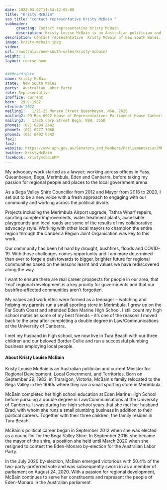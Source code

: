 ```yaml
---
date: 2023-03-02T11:54:12-05:00
title: "Kristy McBain"
seo_title: "contact representative Kristy McBain "
subheader:
     greeting: Contact representative Kristy McBain
     description: Kristy Louise McBain is an Australian politician and current Minister for Regional Development, Local Government, and Territories. 
description: Contact representative  Kristy McBain of New South Wales. Contact information for  Kristy McBain includes email address, phone number, and mailing address.
image: kristy-mcbain.jpeg
video:
url: /australia/new-south-wales/kristy-mcbain/
weight: 1
layout: course_home


####candidate
name: Kristy McBain
state:	New South Wales
party:	Australian Labor Party
role: Representative
inoffice: current
born:  29-9-1982
elected: 2022
mailing1:	1/21-25 Monaro Street Queanbeyan, NSW, 2620
mailing2: PO Box 6022 House of Representatives Parliament House Canberra ACT 2600
mailing3:	1/225 Carp Street Bega, NSW, 2550
phone1: (02) 6284 2442
phone2: (02) 6277 7060
phone3: (02) 6492 0542
fax1:
fax2:
website: https://www.aph.gov.au/Senators_and_Members/Parliamentarian?MPID=281988
twitter: KristyMcBain
facebook: kristymcbainMP
---
```


My advocacy work started as a lawyer; working across offices in Yass, Queanbeyan, Bega, Merimbula, Eden and Canberra, before taking my passion for regional people and places to the local government arena.

As a Bega Valley Shire Councillor from 2012 and Mayor from 2016 to 2020, I set out to be a new voice with a fresh approach to engaging with our community and working across the political divide. 

Projects including the Merimbula Airport upgrade, Tathra Wharf repairs, sporting complex improvements, water treatment plants, accessible playgrounds and local roads are some of the results of my collaborative advocacy style. Working with other local mayors to champion the entire region through the Canberra Region Joint Organisation was key to this work.

Our community has been hit hard by drought, bushfires, floods and COVID-19. With those challenges comes opportunity and I am more determined than ever to forge a path towards to bigger, brighter future for regional communities based on the lessons learnt and values we have rediscovered along the way.

I want to ensure there are real career prospects for people in our area, that ‘real’ regional development is a key priority for governments and that our bushfire-affected communities aren't forgotten.

My values and work ethic were formed as a teenager – watching and helping my parents run a small sporting store in Merimbula. I grew up on the Far South Coast and attended Eden Marine High School. I still count my high school mates as some of my best friends – it’s one of the reasons I moved back to the area after completing a double degree in Law/Communications at the University of Canberra.

I met my husband in high school, we now live in Tura Beach with our three children and our beloved Border Collie and run a successful plumbing business employing local people.

#### About Kristy Louise McBain
Kristy Louise McBain is an Australian politician and current Minister for Regional Development, Local Government, and Territories. Born on September 29, 1982, in Traralgon, Victoria, McBain's family relocated to the Bega Valley in the 1990s where they ran a small sporting store in Merimbula.

McBain completed her high school education at Eden Marine High School before pursuing a double degree in Law/Communications at the University of Canberra. It was during her high school years that she met her husband Brad, with whom she runs a small plumbing business in addition to their political careers. Together with their three children, the family resides in Tura Beach.

McBain's political career began in September 2012 when she was elected as a councillor for the Bega Valley Shire. In September 2016, she became the mayor of the shire, a position she held until March 2020 when she resigned to contest the Eden-Monaro by-election for the Australian Labor Party.

In the July 2020 by-election, McBain emerged victorious with 50.4% of the two-party-preferred vote and was subsequently sworn in as a member of parliament on August 24, 2020. With a passion for regional development, McBain continues to serve her constituents and represent the people of Eden-Monaro in the Australian parliament.